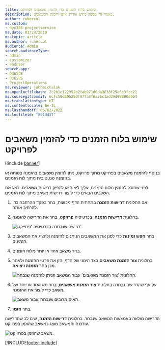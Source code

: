```yaml
---
title: שימוש בלוח הזמנים כדי להזמין משאבים לפרויקט
description: מאמר זה מספק מידע אודות אופן הזמנת המשאבים.
author: ruhercul
ms.custom:
- dyn365-projectservice
ms.date: 03/28/2019
ms.topic: article
ms.author: ruhercul
audience: Admin
search.audienceType:
- admin
- customizer
- enduser
search.app:
- D365CE
- D365PS
- ProjectOperations
ms.reviewer: johnmichalak
ms.openlocfilehash: 2c2b1c122992e2fab971d0da3638f25c6c3fcc21
ms.sourcegitcommit: 6cfc50d89528df977a8f6a55c1ad39d99800d9b4
ms.translationtype: HT
ms.contentlocale: he-IL
ms.lasthandoff: 06/03/2022
ms.locfileid: "8913437"
---
```

# <a name="use-the-schedule-board-to-book-project-resources"></a>שימוש בלוח הזמנים כדי להזמין משאבים לפרויקט

[!include [banner](../includes/psa-now-project-operations.md)]

בנוסף להזמנת משאבים בפרויקט מתוך פרויקט, ניתן להזמין משאבים בהזמנה בטוחה או בהזמנה טנטטיבית מתוך לוח הזמנים.

לפני שתוכל להזמין מלוח הזמנים, עליך ליצור או להפיק דרישות משאבים. בצע את השלבים הבאים כדי ליצור דרישות משאב מתוך לוח הזמנים.

1. אם החלונית **דרישות הזמנה** בתחתית הדף מכווצת, בחר בפקד ההרחבה כדי להרחיב אותה.
2. בחלונית **דרישות הזמנה**, בכרטיסיה **פרויקט**, בחר את הדרישה להזמנה.

    ![דרישה שנבחרה בכרטיסיה 'פרוייקט'.](media/Resource-Management-image73.png)

3. בחר **חפש זמינות** כדי לסנן את המשאבים הניתנים להזמנה ולהציג את המשאבים הזמינים. 
4. בחר משאב אחד או יותר מלוח הזמנים. 
5. בחלונית **צור הזמנת משאבים** בצד הימני של הדף, הזן את פרטי ההזמנה ולאחר מכן בחר **הזמנה ויציאה**.

    ![החלונית 'צור הזמנת משאבים' עבור המשאב הניתן להזמנה שנבחר.](media/Resource-Management-image74.png)

6. על אף שהדרישה נבחרה בחלונית **צור הזמנת משאבים**, בחר תא אחד או יותר של משאב כדי ליצור את ההזמנה.

    ![תאים מרובים שנבחרו עבור משאב.](media/Resource-Management-image75.png)

7. בחר **הזמן**.

הדרישה מולאה באמצעות המשאב שנבחר. בחלונית **דרישות הזמנה**, שים לב שהדרישה עודכנה והמשאב מוצג כמשאב שהוזמן בפרויקט.

![משאב שהוזמן בפרוייקט.](media/Resource-Management-image76.png)


[!INCLUDE[footer-include](../includes/footer-banner.md)]
